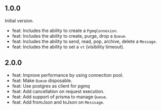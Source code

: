 ## 1.0.0

Initial version.

- feat: Includes the ability to create a `PgmqConnexion`.
- feat: Includes the ability to create, purge, drop a `Queue`.
- feat: Includes the ability to send, read, pop, archive, delete a `Message`.
- feat: Includes the ability to set a `vt` (visibility timeout).

## 2.0.0

- feat: Improve performance by using connection pool.
- feat: Make `Queue` disposable.
- feat: Use postgres as client for pgmq
- feat: Add cancellation on request execution.
- feat: Add support of prisma to manage `Queue`.
- feat: Add fromJson and toJson on `Messsage`.